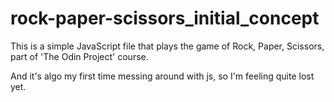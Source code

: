 # rock-paper-scissors_initial_concept

This is a simple JavaScript file that plays the game of Rock, Paper, Scissors, part of 'The Odin Project' course.

And it's algo my first time messing around with js, so I'm feeling quite lost yet.
